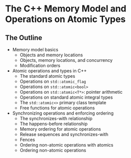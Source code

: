 # The C++ Memory Model and Operations on Atomic Types
## The Outline
- Memory model basics
    - Objects and memory locations
    - Objects, memory locations, and concurrency
    - Modification orders
- Atomic operations and types in C++
    - The standard atomic types
    - Operations on `std::atomic_flag`
    - Operations on `std::atomic<bool>`
    - Operations on `std::atomic<T*>`: pointer arithmetic
    - Operations on standard atomic integral types
    - The `std::atomic<>` primary class template
    - Free functions for atomic operations
- Synchronizing operations and enforcing ordering
    - The synchronizes-with relationship
    - The happens-before relationship
    - Memory ordering for atomic operations
    - Release sequences and synchronizes-with
    - Fences
    - Ordering non-atomic operations with atomics
    - Ordering non-atomic operations
